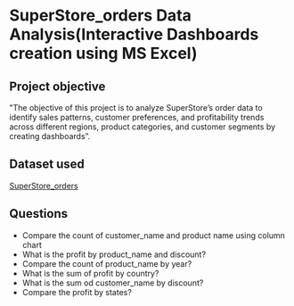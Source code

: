 # SuperStore_orders Data Analysis(Interactive Dashboards creation using MS Excel)
## Project objective
"The objective of this project is to analyze SuperStore’s order data to identify sales patterns, customer preferences, and profitability trends across different regions, product categories, and customer segments by creating dashboards”.

## Dataset used
<a href="https://github.com/Shirisha-1904/Data-analysis-Dashboards/blob/main/SuperStore_Orders.csv">SuperStore_orders</a>

## Questions
- Compare the count of customer_name and product name using column chart
- What is the profit by product_name and discount?
- Compare the count of product_name by year?
- What is the sum of profit by country?
- What is the sum od customer_name by discount?
- Compare the profit by states?
